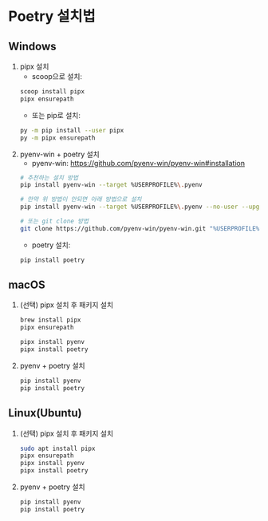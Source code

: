 # Poetry 설치법

## Windows

1. pipx 설치
   - scoop으로 설치:
   ```bash
   scoop install pipx
   pipx ensurepath
   ```
   - 또는 pip로 설치:
   ```bash
   py -m pip install --user pipx
   py -m pipx ensurepath
   ```
2. pyenv-win + poetry 설치
   - pyenv-win: https://github.com/pyenv-win/pyenv-win#installation
   ```bash
   # 추천하는 설치 방법
   pip install pyenv-win --target %USERPROFILE%\.pyenv
   ```
   ```bash
   # 만약 위 방법이 안되면 아래 방법으로 설치
   pip install pyenv-win --target %USERPROFILE%\.pyenv --no-user --upgrade
   ```
   ```bash
   # 또는 git clone 방법
   git clone https://github.com/pyenv-win/pyenv-win.git "%USERPROFILE%\.pyenv"
   ```
   - poetry 설치:
   ```bash
   pip install poetry
   ```

## macOS

1. (선택) pipx 설치 후 패키지 설치
   ```bash
   brew install pipx
   pipx ensurepath
   ```
   ```bash
   pipx install pyenv
   pipx install poetry
   ```
2. pyenv + poetry 설치
   ```bash
   pip install pyenv
   pip install poetry
   ```

## Linux(Ubuntu)

1. (선택) pipx 설치 후 패키지 설치
   ```bash
   sudo apt install pipx
   pipx ensurepath
   pipx install pyenv
   pipx install poetry
   ```
2. pyenv + poetry 설치
   ```bash
   pip install pyenv
   pip install poetry
   ```
